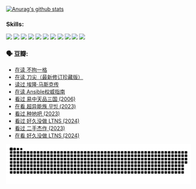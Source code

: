
[![Anurag's github stats](https://github-readme-stats.vercel.app/api?username=w940853815)](https://github.com/anuraghazra/github-readme-stats)

### Skills:

<code><img height="32" src="https://cdn.jsdelivr.net/npm/simple-icons@v5/icons/python.svg"></code>
<code><img height="32" src="https://cdn.jsdelivr.net/npm/simple-icons@v5/icons/javascript.svg"></code>
<code><img height="32" src="https://cdn.jsdelivr.net/npm/simple-icons@v5/icons/django.svg"></code>
<code><img height="32" src="https://cdn.jsdelivr.net/npm/simple-icons@v5/icons/flask.svg"></code>
<code><img height="32" src="https://cdn.jsdelivr.net/npm/simple-icons@v5/icons/vuetify.svg"></code>
<code><img height="32" src="https://cdn.jsdelivr.net/npm/simple-icons@v5/icons/git.svg"></code>
<code><img height="32" src="https://cdn.jsdelivr.net/npm/simple-icons@v5/icons/docker.svg"></code>
<code><img height="32" src="https://cdn.jsdelivr.net/npm/simple-icons@v5/icons/postgresql.svg"></code>
<code><img height="32" src="https://cdn.jsdelivr.net/npm/simple-icons@v5/icons/elasticsearch.svg"></code>
<code><img height="32" src="https://cdn.jsdelivr.net/npm/simple-icons@v5/icons/macos.svg"></code>
<code><img height="32" src="https://cdn.jsdelivr.net/npm/simple-icons@v5/icons/linux.svg"></code>

### 🗣 豆瓣:

<!-- DOUBAN-ACTIVITIES:START -->
- [在读 不拘一格](https://www.douban.com/people/136069238/status/4541712161/?_i=10159825)
- [在读 刀尖（最新修订珍藏版）](https://www.douban.com/people/136069238/status/4541711339/?_i=10159825)
- [读过 埃隆·马斯克传](https://www.douban.com/people/136069238/status/4541710351/?_i=10159825)
- [在读 Ansible权威指南](https://www.douban.com/people/136069238/status/4539151450/?_i=10159825)
- [看过 易中天品三国‎ (2006)](https://www.douban.com/people/136069238/status/4529910812/?_i=10159825)
- [在看 超异能族 무빙‎ (2023)](https://www.douban.com/people/136069238/status/4527291077/?_i=10159825)
- [看过 种地吧‎ (2023)](https://www.douban.com/people/136069238/status/4527289637/?_i=10159825)
- [看过 好久没做 LTNS‎ (2024)](https://www.douban.com/people/136069238/status/4527289515/?_i=10159825)
- [看过 二手杰作‎ (2023)](https://www.douban.com/people/136069238/status/4522502716/?_i=10159825)
- [在看 好久没做 LTNS‎ (2024)](https://www.douban.com/people/136069238/status/4521969883/?_i=10159825)
<!-- DOUBAN-ACTIVITIES:END -->


![Snake animation](https://raw.githubusercontent.com/w940853815/w940853815/output/github-contribution-grid-snake.svg)

<!--
**w940853815/w940853815** is a ✨ _special_ ✨ repository because its `README.md` (this file) appears on your GitHub profile.

Here are some ideas to get you started:

- 🔭 I’m currently working on ...
- 🌱 I’m currently learning ...
- 👯 I’m looking to collaborate on ...
- 🤔 I’m looking for help with ...
- 💬 Ask me about ...
- 📫 How to reach me: ...
- 😄 Pronouns: ...
- ⚡ Fun fact: ...
-->

